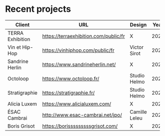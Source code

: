 # Recent projects

Client | URL | Design | Year
------------ | ------------- | ------------- | -------------
TERRA Exhibition | https://terraexhibition.com/public/fr | X | 2024
Vin et Hip-Hop | https://vinhiphop.com/public/fr | Victor Sirot | 2024
Sandrine Herlin | https://www.sandrineherlin.net/ | X | 2023
Octoloop | https://www.octoloop.fr/ | Studio Helmo | 2022
Stratigraphie | https://stratigraphie.fr/ | Studio Helmo | 2022
Alicia Luxem | https://www.alicialuxem.com/ | X | 2022
ÉSAC Cambrai | http://www.esac-cambrai.net/jpo/ | Camille Leleu | 2021
Boris Grisot | https://borisssssssssgrisot.com/ | X | 2020


